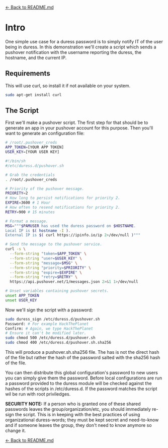 [<- Back to README.md](../../README.md)
# Intro

One simple use case for a duress password is to simply notify IT of the user being in duress. In this demonstration we'll create a script which sends a pushover notification with the username reporting the duress, the hostname, and the current IP.

## Requirements

This will use curl, so install it if not available on your system.

```bash
sudo apt-get install curl
```

## The Script

First we'll make a pushover script. The first step for that should be to generate an app in your pushover account for this purpose. Then you'll want to generate an configuration file:

```bash
# /root/.pushover_creds
APP_TOKEN=[YOUR APP TOKEN]
USER_KEY=[YOUR USER KEY]
```

```bash
#!/bin/sh
#/etc/duress.d/pushover.sh

# Grab the credentials
. /root/.pushover_creds

# Priority of the pushover message.
PRIORITY=2
# How long to persist notifications for priority 2.
EXPIRE=3600 # 1 Hour
# How often to resend notifications for priority 2.
RETRY=900 # 15 minutes

# Format a message.
MSG="""$PAMUSER has used the duress password on $HOSTNAME.
Local IP is $( hostname -I ).
External IP is $( curl https://ipinfo.io/ip 2>/dev/null )"""

# Send the message to the pushover service.
curl -s \
  --form-string "token=$APP_TOKEN" \
  --form-string "user=$USER_KEY" \
  --form-string "message=$MSG" \
  --form-string "priority=$PRIORITY" \
  --form-string "expire=$EXPIRE" \
  --form-string "retry=$RETRY" \
  https://api.pushover.net/1/messages.json 2>&1 1>/dev/null

# Unset variables containing pushover secrets.
unset APP_TOKEN
unset USER_KEY
```

Now we'll sign the script with a password:

```bash
sudo duress_sign /etc/duress.d/pushover.sh
Password: # For example HackThePlanet
Confirm: # Again, we type HackThePlanet
# Ensure it can't be modified later.
sudo chmod 500 /etc/duress.d/pushover.sh
sudo chmod 400 /etc/duress.d/pushover.sh.sha256
```

This will produce a pushover.sh.sha256 file. The has is not the direct hash of the file but rather the hash of the password salted with the sha256 hash of the file.

You can then distribute this global configuration's password to new users you can simply give them the password. Before local configurations are run a password provided to the duress module will be checked against the hashes of the scripts in /etc/duress.d. If the password matches the script wil be run with root priviledges.

**SECURITY NOTE:** If a person who is granted one of these shared passwords leaves the group/organization/etc, you should immediately re-sign the script. This is in keeping with the best practices of using organizational duress-words; they must be kept secret and need-to-know and if someone leaves the group, they don't need to know anymore so change it.

[<- Back to README.md](../../README.md)